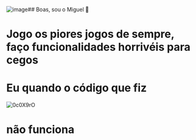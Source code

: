 ![image](https://github.com/user-attachments/assets/864d22ae-d858-4536-9ad3-a91d2b872dc7)## Boas, sou o Miguel 👋
# Jogo os piores jogos de sempre, faço funcionalidades horrivéis para cegos

# Eu quando o código que fiz
![0c0X9rO](https://github.com/user-attachments/assets/31d34cc2-da22-4670-9c4d-680659f6d8fc)
# não funciona 

<!--
**iMakal/imakal** is a ✨ _special_ ✨ repository because its `README.md` (this file) appears on your GitHub profile.

Here are some ideas to get you started:

- 🔭 I’m currently working on ...
- 🌱 I’m currently learning ...
- 👯 I’m looking to collaborate on ...
- 🤔 I’m looking for help with ...
- 💬 Ask me about ...
- 📫 How to reach me: ...
- 😄 Pronouns: ...
- ⚡ Fun fact: ...
-->
